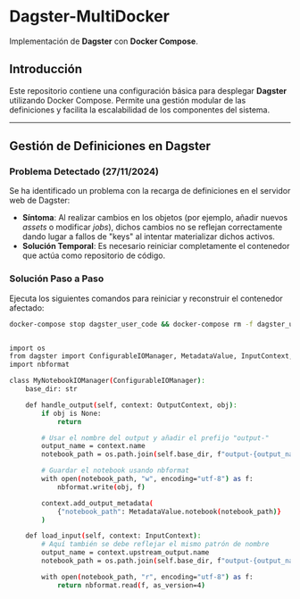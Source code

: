 # Dagster-MultiDocker  
Implementación de **Dagster** con **Docker Compose**.

## Introducción  
Este repositorio contiene una configuración básica para desplegar **Dagster** utilizando Docker Compose. Permite una gestión modular de las definiciones y facilita la escalabilidad de los componentes del sistema.

---

## Gestión de Definiciones en Dagster  

### Problema Detectado (27/11/2024)  
Se ha identificado un problema con la recarga de definiciones en el servidor web de Dagster:  
- **Síntoma**: Al realizar cambios en los objetos (por ejemplo, añadir nuevos *assets* o modificar *jobs*), dichos cambios no se reflejan correctamente dando lugar a fallos de "keys" al intentar materializar dichos activos.  
- **Solución Temporal**: Es necesario reiniciar completamente el contenedor que actúa como repositorio de código.

### Solución Paso a Paso  
Ejecuta los siguientes comandos para reiniciar y reconstruir el contenedor afectado:  

```bash
docker-compose stop dagster_user_code && docker-compose rm -f dagster_user_code && docker-compose build --no-cache dagster_user_code && docker-compose up -d dagster_user_code


import os
from dagster import ConfigurableIOManager, MetadataValue, InputContext, OutputContext
import nbformat

class MyNotebookIOManager(ConfigurableIOManager):
    base_dir: str

    def handle_output(self, context: OutputContext, obj):
        if obj is None:
            return

        # Usar el nombre del output y añadir el prefijo "output-"
        output_name = context.name
        notebook_path = os.path.join(self.base_dir, f"output-{output_name}.ipynb")

        # Guardar el notebook usando nbformat
        with open(notebook_path, "w", encoding="utf-8") as f:
            nbformat.write(obj, f)

        context.add_output_metadata(
            {"notebook_path": MetadataValue.notebook(notebook_path)}
        )

    def load_input(self, context: InputContext):
        # Aquí también se debe reflejar el mismo patrón de nombre
        output_name = context.upstream_output.name
        notebook_path = os.path.join(self.base_dir, f"output-{output_name}.ipynb")

        with open(notebook_path, "r", encoding="utf-8") as f:
            return nbformat.read(f, as_version=4)
